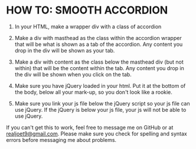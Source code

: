 
HOW TO: SMOOTH ACCORDION
========================


1. In your HTML, make a wrapper div with a class of accordion

2. Make a div with masthead as the class within the accordion wrapper that will be what is shown as a tab of the accordion. Any content you drop in the div will be shown as your tab.

3. Make a div with content as the class below the masthead div (but not within) that will be the content within the tab. Any content you drop in the div will be shown when you click on the tab.

4. Make sure you have jQuery loaded in your html. Put it at the bottom of the body, below all your mark-up, so you don't look like a rookie.

5. Make sure you link your js file below the jQuery script so your js file can use jQuery. If the jQuery is below your js file, your js will not be able to use jQuery.


If you can't get this to work, feel free to message me on GitHub or at realjoet9@gmail.com. Please make sure you check for spelling and syntax errors before messaging me about problems.